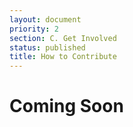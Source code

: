 ```yaml
---
layout: document
priority: 2
section: C. Get Involved
status: published
title: How to Contribute
---
```


# Coming Soon
